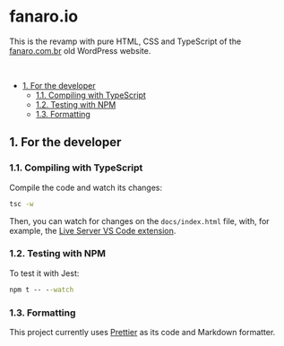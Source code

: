 # fanaro.io

This is the revamp with pure HTML, CSS and TypeScript of the [fanaro.com.br][fanaro.com.br] old WordPress website.


[fanaro.com.br]: https://fanaro.com.br

<br>

<!-- TOC depthFrom:2 -->

- [1. For the developer](#1-for-the-developer)
    - [1.1. Compiling with TypeScript](#11-compiling-with-typescript)
    - [1.2. Testing with NPM](#12-testing-with-npm)
    - [1.3. Formatting](#13-formatting)

<!-- /TOC -->

## 1. For the developer

### 1.1. Compiling with TypeScript

Compile the code and watch its changes:

```cmd
tsc -w
```

Then, you can watch for changes on the `docs/index.html` file, with, for example, the [Live Server VS Code extension][live-server].


[live-server]: https://marketplace.visualstudio.com/items?itemName=ritwickdey.LiveServer

### 1.2. Testing with NPM

To test it with Jest:

```cmd
npm t -- --watch
```

### 1.3. Formatting

This project currently uses [Prettier][prettier] as its code and Markdown formatter.


[prettier]: https://marketplace.visualstudio.com/items?itemName=esbenp.prettier-vscode